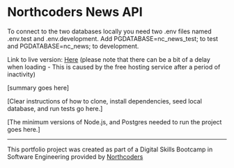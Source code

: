 # Northcoders News API

To connect to the two databases locally you need two .env files named .env.test and .env.development.
Add PGDATABASE=nc_news_test; to test and PGDATABASE=nc_news; to development.

Link to live version: [Here](https://first-project-my3j.onrender.com) (please note that there can be a bit of a delay when loading - This is caused by the free hosting service after a period of inactivity)

[summary goes here]

[Clear instructions of how to clone, install dependencies, seed local database, and run tests go here.]

[The minimum versions of Node.js, and Postgres needed to run the project goes here.]

---

This portfolio project was created as part of a Digital Skills Bootcamp in Software Engineering provided by [Northcoders](https://northcoders.com/)

